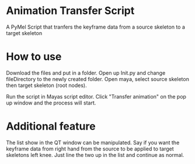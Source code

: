 # Animation Transfer Script
 A PyMel Script that tranfers the keyframe data from a source skeleton to a target skeleton

# How to use
Download the files and put in a folder. Open up Init.py and change fileDirectory to the newly created folder. 
Open maya, select source skeleton then target skeleton (root nodes).

Run the script in Mayas script editor. Click "Transfer animation" on the pop up window and the process will start.

# Additional feature
The list show in the QT window can be manipulated. Say if you want the keyframe data from right hand from the source to be applied to target skeletons left knee. Just line the two up in the list and continue as normal.
